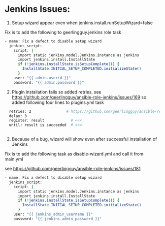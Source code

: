 
Jenkins Issues:
===============

1. Setup wizard appear even when jenkins.install.runSetupWizard=false

Fix is to add the following to geerlingguy.jenkins role task

```bash
- name: Fix a defect to disable setup wizard
  jenkins_script:
    script: |
      import static jenkins.model.Jenkins.instance as jenkins
      import jenkins.install.InstallState
      if (!jenkins.installState.isSetupComplete()) {
        InstallState.INITIAL_SETUP_COMPLETED.initializeState()
      }
    user: "{{ admin.userid }}"
    password: "{{ admin.password }}"
```

2. Plugin installation fails so added retries, see https://github.com/geerlingguy/ansible-role-jenkins/issues/169
so added following four lines to plugins.yml task  

```bash
  retries: 2                # https://github.com/geerlingguy/ansible-role-jenkins/issues/169
  delay: 3
  register: result            # <<<
  until: result is succeeded  # <<<
 
```

2. Because of a bug, wizard will show even after successful installation of Jenkins

Fix is to add the following task as disable-wizard.yml and call it from main.yml

see https://github.com/geerlingguy/ansible-role-jenkins/issues/181

```bash
- name: Fix a defect to disable setup wizard
  jenkins_script:
    script: |
      import static jenkins.model.Jenkins.instance as jenkins
      import jenkins.install.InstallState
      if (!jenkins.installState.isSetupComplete()) {
        InstallState.INITIAL_SETUP_COMPLETED.initializeState()
      }
    user: "{{ jenkins_admin_username }}"
    password: "{{ jenkins_admin_password }}"
```

